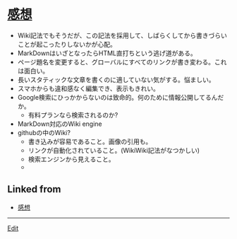 ---
---
# [感想](感想)


* Wiki記法でもそうだが、この記法を採用して、しばらくしてから書きづらいことが起こったりしないかが心配。
* MarkDownはいざとなったらHTML直打ちという逃げ道がある。
* ページ題名を変更すると、グローバルにすべてのリンクが書き変わる。これは面白い。
* 長いスタティックな文章を書くのに適していない気がする。悩ましい。
* スマホからも違和感なく編集でき、表示もきれい。
* Google検索にひっかからないのは致命的。何のために情報公開してるんだか。
  * 有料プランなら検索されるのか?
* MarkDown対応のWiki engine
* githubの中のWiki?
  * 書き込みが容易であること。画像の引用も。
  * リンクが自動化されていること。(WikiWiki記法がなつかしい)
  * 検索エンジンから見えること。
  * 



## Linked from

* [感想](感想.md)


----
[Edit](https://github.com/vitroid/vitroid.github.io/edit/master/MD/感想.md)
